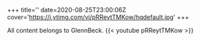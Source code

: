 +++
title=''
date=2020-08-25T23:00:06Z
cover='https://i.ytimg.com/vi/pRReytTMKow/hqdefault.jpg'
+++

All content belongs to GlennBeck.
{{< youtube pRReytTMKow >}}
